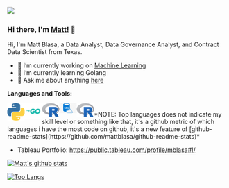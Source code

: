 ![](https://res.cloudinary.com/makotoevo/image/upload/v1606155357/0_wwyo3a.jpg?raw=true)



<!--
**mattblasa/mattblasa** is a ✨ _special_ ✨ repository because its `README.md` (this file) appears on your GitHub profile.

Here are some ideas to get you started:

🔭 I’m currently working on ...
🌱 I’m currently learning ...
👯 I’m looking to collaborate on ...
🤔 I’m looking for help with ...
💬 Ask me about ...
📫 How to reach me: ...
- 😄 Pronouns: ...
⚡ Fun fact: ...
-->

### Hi there, I'm [Matt!](https://mattblasa.github.io) 👋


Hi, I'm Matt Blasa, a Data Analyst, Data Governance Analyst, and Contract Data Scientist from Texas.

- 🔭 I’m currently working on [Machine Learning](https://github.com/timelessco/renderless-components)
- 🌱 I’m currently learning Golang
- 💬 Ask me about anything [here](https://github.com/mattblasa/mattblasa/issues)

**Languages and Tools:**  

<a href="https://codesandbox.io/u/mattblasa">
  <img align="left" alt="Matt Blasa | Python" width="40px" src="https://raw.githubusercontent.com/mattblasa/mattblasa/master/assets/python.png" />
</a>
<a href="https://codesandbox.io/u/mattblasa">
  <img align="left" alt="Matt Blasa | Python" width="40px" src="https://raw.githubusercontent.com/mattblasa/mattblasa/master/assets/go.png" />
</a>
<a href="https://codesandbox.io/u/mattblasa">
  <img align="left" alt="Matt Blasa | Python" width="40px" src="https://raw.githubusercontent.com/mattblasa/mattblasa/master/assets/R.png" />
</a>
<a href="https://codesandbox.io/u/mattblasa">
  <img align="left" alt="Matt Blasa | Python" width="40px" src="https://raw.githubusercontent.com/mattblasa/mattblasa/master/assets/sql.jpg" />
</a>
<a href="https://codesandbox.io/u/mattblasa">
  <img align="left" alt="Matt Blasa | Python" width="40px" src="https://raw.githubusercontent.com/mattblasa/mattblasa/master/assets/R.png" />
</a>



<!--- 
  if you have forked this to use on your profile, 
  Change the `github-readme-stats.mattblasa1.vercel.app` to `github-readme-stats.vercel.app` 
--->

<!-- Change the `github-readme-stats.mattblasa1.vercel.app` to `github-readme-stats.vercel.app`  -->
<br>
*NOTE: Top languages does not indicate my skill level or something like that, it's a github metric of which languages i have the most code on github, it's a new feature of [github-readme-stats](https://github.com/mattblasa/github-readme-stats)*


* Tableau Portfolio: https://public.tableau.com/profile/mblasa#!/


[![Matt's github stats](https://github-readme-stats.vercel.app/api?username=mattblasa&count_private=true&show_icons=true&theme=radical&hide_rank=false)](https://github.com/mattblasa/github-readme-stats)
<br>

[![Top Langs](https://github-readme-stats.vercel.app/api/top-langs/?username=mattblasa&layout=compact)](https://github.com/mattblasa/github-readme-stats)

